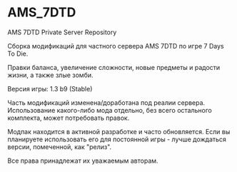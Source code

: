 # AMS_7DTD
AMS 7DTD Private Server Repository

Сборка модификаций для частного сервера AMS 7DTD по игре 7 Days To Die.

Правки баланса, увеличение сложности, новые предметы и радости жизни, а также злые зомби.

Версия игры: 1.3 b9 (Stable)

Часть модификаций изменена/доработана под реалии сервера.
Использование какого-либо мода отдельно, без всего остального комплекта, может потребовать правок.

Модпак находится в активной разработке и часто обновляется. Если вы планируете использовать его для постоянной игры - лучше дождаться версии, помеченной, как "релиз".

Все права принадлежат их уважаемым авторам.
